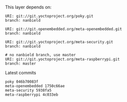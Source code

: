 This layer depends on:

    URI: git://git.yoctoproject.org/poky.git
    branch: nanbield

    URI: git://git.openembedded.org/meta-openembedded.git
    branch: nanbield

    URI: git://git.yoctoproject.org/meta-security.git
    branch: nanbield

    # no nanbield branch, use master
    URI: git://git.yoctoproject.org/meta-raspberrypi.git
    branch: master

Latest commits

    poky 046b70083f
    meta-openembedded 1750c66ae
    meta-security 5938fa5
    meta-raspberrypi 4c033eb
